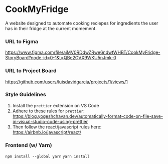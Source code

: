 # CookMyFridge
A website designed to automate cooking reciepes for ingredients the user has
in their fridge at the current momement.

### URL to Figma
https://www.figma.com/file/aiMV0RDdwZRwe6ndwtWHBT/CookMyFridge-StoryBoard?node-id=0-1&t=QBe2OVX9WKU5nJmk-0

### URL to Project Board
https://github.com/users/luisdavidgarcia/projects/1/views/1

### Style Guidelines
1. Install the `prettier` extension on VS Code
2. Adhere to these rules for `prettier`: https://blog.yogeshchavan.dev/automatically-format-code-on-file-save-in-visual-studio-code-using-prettier
3. Then follow the react/javascript rules here: https://airbnb.io/javascript/react/


### Frontend (w/ Yarn)
```npm install --global yarn```
```yarn install```